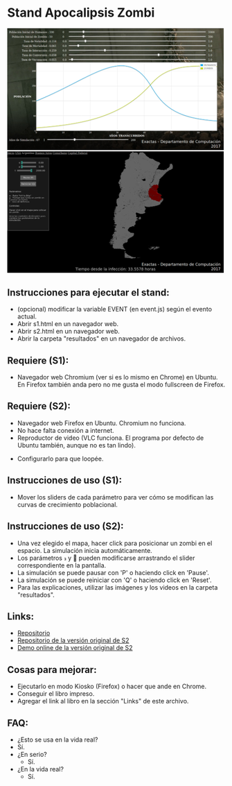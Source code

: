 Stand Apocalipsis Zombi
===

<img src="zombis1.png" width="500"/>

<img src="zombis2.png" width="500"/>

Instrucciones para ejecutar el stand:
---
 * (opcional) modificar la variable EVENT (en event.js) según el evento actual.
 * Abrir s1.html en un navegador web.
 * Abrir s2.html en un navegador web.
 * Abrir la carpeta "resultados" en un navegador de archivos.

Requiere (S1):
---
 * Navegador web Chromium (ver si es lo mismo en Chrome) en Ubuntu. En Firefox también anda pero no me gusta el modo fullscreen de Firefox.

Requiere (S2):
---
 * Navegador web Firefox en Ubuntu. Chromium no funciona.
 * No hace falta conexión a internet.
 * Reproductor de video (VLC funciona. El programa por defecto de Ubuntu también, aunque no es tan lindo).
  - Configurarlo para que loopée.

Instrucciones de uso (S1):
---
 * Mover los sliders de cada parámetro para ver cómo se modifican las curvas de crecimiento poblacional.

Instrucciones de uso (S2):
---
 * Una vez elegido el mapa, hacer click para posicionar un zombi en el espacio. La simulación inicia automáticamente.
 * Los parámetros  y  pueden modificarse arrastrando el slider correspondiente en la pantalla.
 * La simulación se puede pausar con 'P' o haciendo click en 'Pause'.
 * La simulación se puede reiniciar con 'Q' o haciendo click en 'Reset'.
 * Para las explicaciones, utilizar las imágenes y los videos en la carpeta "resultados".

Links:
---
 * [Repositorio](https://git.exactas.uba.ar/extension-dc/stand-zombis/)
 * [Repositorio de la versión original de S2](https://github.com/mattbierbaum/zombies-usa/)
 * [Demo online de la versión original de S2](http://mattbierbaum.github.io/zombies-usa/)

Cosas para mejorar:
---
 * Ejecutarlo en modo Kiosko (Firefox) o hacer que ande en Chrome.
 * Conseguir el libro impreso.
 * Agregar el link al libro en la sección "Links" de este archivo.

FAQ:
---
  * ¿Esto se usa en la vida real?
   * Sí.
 * ¿En serio?
   * Sí.
 * ¿En la vida real?
   * Sí.
